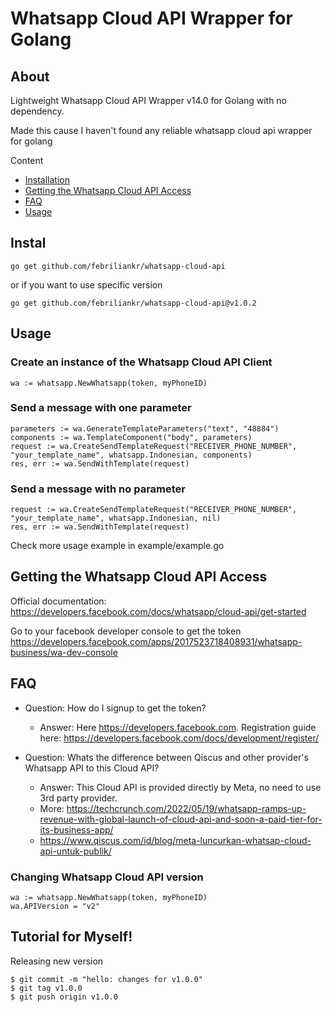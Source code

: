 # Whatsapp Cloud API Wrapper for Golang

## About

Lightweight Whatsapp Cloud API Wrapper v14.0 for Golang with no dependency.

Made this cause I haven't found any reliable whatsapp cloud api wrapper for golang

Content

- [Installation](#installation)
- [Getting the Whatsapp Cloud API Access](#getting-the-whatsapp-cloud-api-access)
- [FAQ](#faq)
- [Usage](#usage)

## Instal

```
go get github.com/febriliankr/whatsapp-cloud-api
```

or if you want to use specific version

```
go get github.com/febriliankr/whatsapp-cloud-api@v1.0.2
```

## Usage

### Create an instance of the Whatsapp Cloud API Client

```
wa := whatsapp.NewWhatsapp(token, myPhoneID)
```

### Send a message with one parameter

```
parameters := wa.GenerateTemplateParameters("text", "48884")
components := wa.TemplateComponent("body", parameters)
request := wa.CreateSendTemplateRequest("RECEIVER_PHONE_NUMBER", "your_template_name", whatsapp.Indonesian, components)
res, err := wa.SendWithTemplate(request)
```

### Send a message with no parameter

```
request := wa.CreateSendTemplateRequest("RECEIVER_PHONE_NUMBER", "your_template_name", whatsapp.Indonesian, nil)
res, err := wa.SendWithTemplate(request)
```

Check more usage example in example/example.go

## Getting the Whatsapp Cloud API Access

Official documentation: https://developers.facebook.com/docs/whatsapp/cloud-api/get-started

Go to your facebook developer console to get the token https://developers.facebook.com/apps/2017523718408931/whatsapp-business/wa-dev-console

## FAQ

- Question: How do I signup to get the token?

  - Answer: Here https://developers.facebook.com. Registration guide here: https://developers.facebook.com/docs/development/register/

- Question: Whats the difference between Qiscus and other provider's Whatsapp API to this Cloud API?
  - Answer: This Cloud API is provided directly by Meta, no need to use 3rd party provider.
  - More: https://techcrunch.com/2022/05/19/whatsapp-ramps-up-revenue-with-global-launch-of-cloud-api-and-soon-a-paid-tier-for-its-business-app/
  - https://www.qiscus.com/id/blog/meta-luncurkan-whatsap-cloud-api-untuk-publik/

### Changing Whatsapp Cloud API version

```
wa := whatsapp.NewWhatsapp(token, myPhoneID)
wa.APIVersion = "v2"
```

## Tutorial for Myself!

Releasing new version

```
$ git commit -m "hello: changes for v1.0.0"
$ git tag v1.0.0
$ git push origin v1.0.0
```
